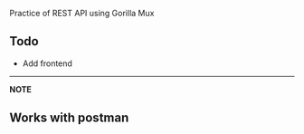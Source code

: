Practice of REST API using Gorilla Mux

## Todo ##
 * Add frontend

---
**NOTE**

  Works with postman
---